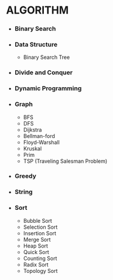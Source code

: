 # ALGORITHM

- ### Binary Search

- ### Data Structure
  * Binary Search Tree

- ### Divide and Conquer

- ### Dynamic Programming

- ### Graph
  * BFS
  * DFS
  * Dijkstra
  * Bellman-ford
  * Floyd-Warshall
  * Kruskal
  * Prim
  * TSP (Traveling Salesman Problem)
  
- ### Greedy

- ### String

- ### Sort
  * Bubble Sort 
  * Selection Sort  
  * Insertion Sort  
  * Merge Sort  
  * Heap Sort  
  * Quick Sort  
  * Counting Sort
  * Radix Sort
  * Topology Sort


